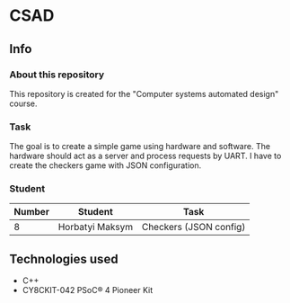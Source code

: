 # CSAD

## Info
### About this repository
This repository is created for the "Computer systems automated design" course.

### Task
The goal is to create a simple game using hardware and software. The hardware should act as a server and process requests by UART.
I have to create the checkers game with JSON configuration.

### Student
| Number | Student | Task |
| ------ | ------- | ---- |
| 8 | Horbatyi Maksym | Checkers (JSON config) |

## Technologies used
- C++
- CY8CKIT-042 PSoC® 4 Pioneer Kit
